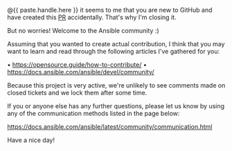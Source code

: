 @{{ paste.handle.here }} it seems to me that you are new to GitHub and
have created this
[PR](https://help.github.com/articles/about-pull-requests/)
accidentally. That's why I'm closing it.

But no worries! Welcome to the Ansible community :)

Assuming that you wanted to create actual contribution, I think that
you may want to learn and read through the following articles I've
gathered for you:

• <https://opensource.guide/how-to-contribute/>
• <https://docs.ansible.com/ansible/devel/community/>

Because this project is very active, we're unlikely to see comments made on closed tickets and we lock them after some time.

If you or anyone else has any further questions, please let us know by using any of the communication methods listed in the page below:

  <https://docs.ansible.com/ansible/latest/community/communication.html>

Have a nice day!
